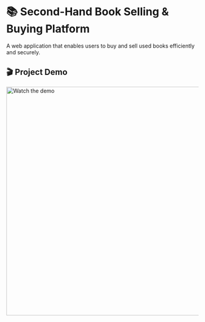# 📚 Second-Hand Book Selling & Buying Platform

A web application that enables users to buy and sell used books efficiently and securely.

## 🎬 Project Demo

<a href="https://www.youtube.com/watch?v=powWkIRCKB4" target="_blank">
  <img src="https://img.youtube.com/vi/powWkIRCKB4/0.jpg" alt="Watch the demo" width="600"/>
</a>
